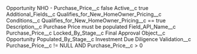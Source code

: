 <?xml version="1.0" encoding="UTF-8"?>
<CustomMetadata xmlns="http://soap.sforce.com/2006/04/metadata" xmlns:xsi="http://www.w3.org/2001/XMLSchema-instance" xmlns:xsd="http://www.w3.org/2001/XMLSchema">
    <label>Opportunity NHO - Purchase_Price__c</label>
    <protected>false</protected>
    <values>
        <field>Active__c</field>
        <value xsi:type="xsd:boolean">true</value>
    </values>
    <values>
        <field>Additional_Fields__c</field>
        <value xsi:type="xsd:string">Qualifies_for_New_HomeOwner_Pricing__c</value>
    </values>
    <values>
        <field>Conditions__c</field>
        <value xsi:type="xsd:string">Qualifies_for_New_HomeOwner_Pricing__c == true</value>
    </values>
    <values>
        <field>Description__c</field>
        <value xsi:type="xsd:string">Purchase Price must be populated</value>
    </values>
    <values>
        <field>Field_API_Name__c</field>
        <value xsi:type="xsd:string">Purchase_Price__c</value>
    </values>
    <values>
        <field>Locked_By_Stage__c</field>
        <value xsi:type="xsd:string">Final Approval</value>
    </values>
    <values>
        <field>Object__c</field>
        <value xsi:type="xsd:string">Opportunity</value>
    </values>
    <values>
        <field>Populated_By_Stage__c</field>
        <value xsi:type="xsd:string">Investment Due Diligence</value>
    </values>
    <values>
        <field>Validation__c</field>
        <value xsi:type="xsd:string">Purchase_Price__c != NULL AND Purchase_Price__c &gt; 0</value>
    </values>
</CustomMetadata>
